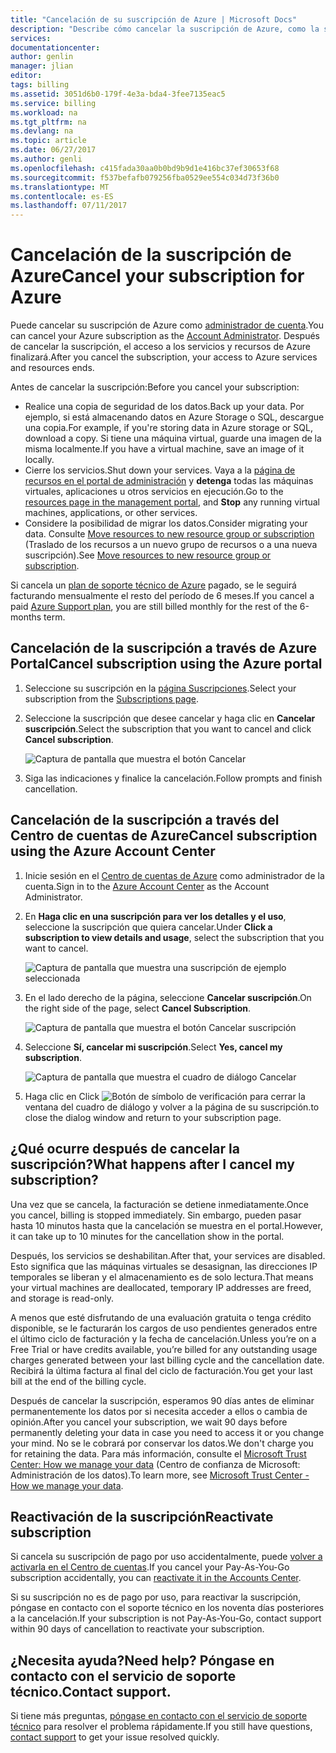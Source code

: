 ```yaml
---
title: "Cancelación de su suscripción de Azure | Microsoft Docs"
description: "Describe cómo cancelar la suscripción de Azure, como la suscripción a la evaluación gratuita"
services: 
documentationcenter: 
author: genlin
manager: jlian
editor: 
tags: billing
ms.assetid: 3051d6b0-179f-4e3a-bda4-3fee7135eac5
ms.service: billing
ms.workload: na
ms.tgt_pltfrm: na
ms.devlang: na
ms.topic: article
ms.date: 06/27/2017
ms.author: genli
ms.openlocfilehash: c415fada30aa0b0bd9b9d1e416bc37ef30653f68
ms.sourcegitcommit: f537befafb079256fba0529ee554c034d73f36b0
ms.translationtype: MT
ms.contentlocale: es-ES
ms.lasthandoff: 07/11/2017
---
```

# <a name="cancel-your-subscription-for-azure"></a><span data-ttu-id="e8938-103">Cancelación de la suscripción de Azure</span><span class="sxs-lookup"><span data-stu-id="e8938-103">Cancel your subscription for Azure</span></span>

<span data-ttu-id="e8938-104">Puede cancelar su suscripción de Azure como [administrador de cuenta](billing-subscription-transfer.md#whoisaa).</span><span class="sxs-lookup"><span data-stu-id="e8938-104">You can cancel your Azure subscription as the [Account Administrator](billing-subscription-transfer.md#whoisaa).</span></span> <span data-ttu-id="e8938-105">Después de cancelar la suscripción, el acceso a los servicios y recursos de Azure finalizará.</span><span class="sxs-lookup"><span data-stu-id="e8938-105">After you cancel the subscription, your access to Azure services and resources ends.</span></span>

<span data-ttu-id="e8938-106">Antes de cancelar la suscripción:</span><span class="sxs-lookup"><span data-stu-id="e8938-106">Before you cancel your subscription:</span></span>

* <span data-ttu-id="e8938-107">Realice una copia de seguridad de los datos.</span><span class="sxs-lookup"><span data-stu-id="e8938-107">Back up your data.</span></span> <span data-ttu-id="e8938-108">Por ejemplo, si está almacenando datos en Azure Storage o SQL, descargue una copia.</span><span class="sxs-lookup"><span data-stu-id="e8938-108">For example, if you're storing data in Azure storage or SQL, download a copy.</span></span> <span data-ttu-id="e8938-109">Si tiene una máquina virtual, guarde una imagen de la misma localmente.</span><span class="sxs-lookup"><span data-stu-id="e8938-109">If you have a virtual machine, save an image of it locally.</span></span>
* <span data-ttu-id="e8938-110">Cierre los servicios.</span><span class="sxs-lookup"><span data-stu-id="e8938-110">Shut down your services.</span></span> <span data-ttu-id="e8938-111">Vaya a la [página de recursos en el portal de administración](https://ms.portal.azure.com/?flight=1#blade/HubsExtension/Resources/resourceType/Microsoft.Resources%2Fresources) y **detenga** todas las máquinas virtuales, aplicaciones u otros servicios en ejecución.</span><span class="sxs-lookup"><span data-stu-id="e8938-111">Go to the [resources page in the management portal](https://ms.portal.azure.com/?flight=1#blade/HubsExtension/Resources/resourceType/Microsoft.Resources%2Fresources), and **Stop** any running virtual machines, applications, or other services.</span></span>
* <span data-ttu-id="e8938-112">Considere la posibilidad de migrar los datos.</span><span class="sxs-lookup"><span data-stu-id="e8938-112">Consider migrating your data.</span></span> <span data-ttu-id="e8938-113">Consulte [Move resources to new resource group or subscription](../azure-resource-manager/resource-group-move-resources.md) (Traslado de los recursos a un nuevo grupo de recursos o a una nueva suscripción).</span><span class="sxs-lookup"><span data-stu-id="e8938-113">See [Move resources to new resource group or subscription](../azure-resource-manager/resource-group-move-resources.md).</span></span>

<span data-ttu-id="e8938-114">Si cancela un [plan de soporte técnico de Azure](https://azure.microsoft.com/support/plans/) pagado, se le seguirá facturando mensualmente el resto del período de 6 meses.</span><span class="sxs-lookup"><span data-stu-id="e8938-114">If you cancel a paid [Azure Support plan](https://azure.microsoft.com/support/plans/), you are still billed monthly for the rest of the 6-months term.</span></span>

## <a name="cancel-subscription-using-the-azure-portal"></a><span data-ttu-id="e8938-115">Cancelación de la suscripción a través de Azure Portal</span><span class="sxs-lookup"><span data-stu-id="e8938-115">Cancel subscription using the Azure portal</span></span>

1. <span data-ttu-id="e8938-116">Seleccione su suscripción en la [página Suscripciones](https://portal.azure.com/#blade/Microsoft_Azure_Billing/SubscriptionsBlade).</span><span class="sxs-lookup"><span data-stu-id="e8938-116">Select your subscription from the [Subscriptions page](https://portal.azure.com/#blade/Microsoft_Azure_Billing/SubscriptionsBlade).</span></span>

1. <span data-ttu-id="e8938-117">Seleccione la suscripción que desee cancelar y haga clic en **Cancelar suscripción**.</span><span class="sxs-lookup"><span data-stu-id="e8938-117">Select the subscription that you want to cancel and click **Cancel subscription**.</span></span>

    ![Captura de pantalla que muestra el botón Cancelar](./media/billing-how-to-cancel-azure-subscription/cancel_ibiza.png)

1. <span data-ttu-id="e8938-119">Siga las indicaciones y finalice la cancelación.</span><span class="sxs-lookup"><span data-stu-id="e8938-119">Follow prompts and finish cancellation.</span></span>

## <a name="cancel-subscription-using-the-azure-account-center"></a><span data-ttu-id="e8938-120">Cancelación de la suscripción a través del Centro de cuentas de Azure</span><span class="sxs-lookup"><span data-stu-id="e8938-120">Cancel subscription using the Azure Account Center</span></span>

1. <span data-ttu-id="e8938-121">Inicie sesión en el [Centro de cuentas de Azure](https://account.windowsazure.com/subscriptions) como administrador de la cuenta.</span><span class="sxs-lookup"><span data-stu-id="e8938-121">Sign in to the [Azure Account Center](https://account.windowsazure.com/subscriptions) as the Account Administrator.</span></span>

1. <span data-ttu-id="e8938-122">En **Haga clic en una suscripción para ver los detalles y el uso**, seleccione la suscripción que quiera cancelar.</span><span class="sxs-lookup"><span data-stu-id="e8938-122">Under **Click a subscription to view details and usage**, select the subscription that you want to cancel.</span></span>

    ![Captura de pantalla que muestra una suscripción de ejemplo seleccionada](./media/billing-how-to-cancel-azure-subscription/Selectsub.png)

1. <span data-ttu-id="e8938-124">En el lado derecho de la página, seleccione **Cancelar suscripción**.</span><span class="sxs-lookup"><span data-stu-id="e8938-124">On the right side of the page, select **Cancel Subscription**.</span></span>

    ![Captura de pantalla que muestra el botón Cancelar suscripción](./media/billing-how-to-cancel-azure-subscription/cancelsub.png)

1. <span data-ttu-id="e8938-126">Seleccione **Sí, cancelar mi suscripción**.</span><span class="sxs-lookup"><span data-stu-id="e8938-126">Select **Yes, cancel my subscription**.</span></span>

    ![Captura de pantalla que muestra el cuadro de diálogo Cancelar](./media/billing-how-to-cancel-azure-subscription/cancelbox.png)

1. <span data-ttu-id="e8938-128">Haga clic en </span><span class="sxs-lookup"><span data-stu-id="e8938-128">Click</span></span> ![Botón de símbolo de verificación](./media/billing-how-to-cancel-azure-subscription/checkbutton.png) <span data-ttu-id="e8938-130">para cerrar la ventana del cuadro de diálogo y volver a la página de su suscripción.</span><span class="sxs-lookup"><span data-stu-id="e8938-130">to close the dialog window and return to your subscription page.</span></span>

## <a name="what-happens-after-i-cancel-my-subscription"></a><span data-ttu-id="e8938-131">¿Qué ocurre después de cancelar la suscripción?</span><span class="sxs-lookup"><span data-stu-id="e8938-131">What happens after I cancel my subscription?</span></span>

<span data-ttu-id="e8938-132">Una vez que se cancela, la facturación se detiene inmediatamente.</span><span class="sxs-lookup"><span data-stu-id="e8938-132">Once you cancel, billing is stopped immediately.</span></span> <span data-ttu-id="e8938-133">Sin embargo, pueden pasar hasta 10 minutos hasta que la cancelación se muestra en el portal.</span><span class="sxs-lookup"><span data-stu-id="e8938-133">However, it can take up to 10 minutes for the cancellation show in the portal.</span></span>

<span data-ttu-id="e8938-134">Después, los servicios se deshabilitan.</span><span class="sxs-lookup"><span data-stu-id="e8938-134">After that, your services are disabled.</span></span> <span data-ttu-id="e8938-135">Esto significa que las máquinas virtuales se desasignan, las direcciones IP temporales se liberan y el almacenamiento es de solo lectura.</span><span class="sxs-lookup"><span data-stu-id="e8938-135">That means your virtual machines are deallocated, temporary IP addresses are freed, and storage is read-only.</span></span>

<span data-ttu-id="e8938-136">A menos que esté disfrutando de una evaluación gratuita o tenga crédito disponible, se le facturarán los cargos de uso pendientes generados entre el último ciclo de facturación y la fecha de cancelación.</span><span class="sxs-lookup"><span data-stu-id="e8938-136">Unless you’re on a Free Trial or have credits available, you’re billed for any outstanding usage charges generated between your last billing cycle and the cancellation date.</span></span> <span data-ttu-id="e8938-137">Recibirá la última factura al final del ciclo de facturación.</span><span class="sxs-lookup"><span data-stu-id="e8938-137">You get your last bill at the end of the billing cycle.</span></span>

<span data-ttu-id="e8938-138">Después de cancelar la suscripción, esperamos 90 días antes de eliminar permanentemente los datos por si necesita acceder a ellos o cambia de opinión.</span><span class="sxs-lookup"><span data-stu-id="e8938-138">After you cancel your subscription, we wait 90 days before permanently deleting your data in case you need to access it or you change your mind.</span></span> <span data-ttu-id="e8938-139">No se le cobrará por conservar los datos.</span><span class="sxs-lookup"><span data-stu-id="e8938-139">We don't charge you for retaining the data.</span></span> <span data-ttu-id="e8938-140">Para más información, consulte el [Microsoft Trust Center: How we manage your data](https://go.microsoft.com/fwLink/p/?LinkID=822930&clcid=0x409) (Centro de confianza de Microsoft: Administración de los datos).</span><span class="sxs-lookup"><span data-stu-id="e8938-140">To learn more, see [Microsoft Trust Center - How we manage your data](https://go.microsoft.com/fwLink/p/?LinkID=822930&clcid=0x409).</span></span>

## <a name="reactivate-subscription"></a><span data-ttu-id="e8938-141">Reactivación de la suscripción</span><span class="sxs-lookup"><span data-stu-id="e8938-141">Reactivate subscription</span></span>

<span data-ttu-id="e8938-142">Si cancela su suscripción de pago por uso accidentalmente, puede [volver a activarla en el Centro de cuentas](billing-subscription-become-disable.md).</span><span class="sxs-lookup"><span data-stu-id="e8938-142">If you cancel your Pay-As-You-Go subscription accidentally, you can [reactivate it in the Accounts Center](billing-subscription-become-disable.md).</span></span>

<span data-ttu-id="e8938-143">Si su suscripción no es de pago por uso, para reactivar la suscripción, póngase en contacto con el soporte técnico en los noventa días posteriores a la cancelación.</span><span class="sxs-lookup"><span data-stu-id="e8938-143">If your subscription is not Pay-As-You-Go, contact support within 90 days of cancellation to reactivate your subscription.</span></span>

## <a name="need-help-contact-support"></a><span data-ttu-id="e8938-144">¿Necesita ayuda?</span><span class="sxs-lookup"><span data-stu-id="e8938-144">Need help?</span></span> <span data-ttu-id="e8938-145">Póngase en contacto con el servicio de soporte técnico.</span><span class="sxs-lookup"><span data-stu-id="e8938-145">Contact support.</span></span>

<span data-ttu-id="e8938-146">Si tiene más preguntas, [póngase en contacto con el servicio de soporte técnico](https://portal.azure.com/?#blade/Microsoft_Azure_Support/HelpAndSupportBlade) para resolver el problema rápidamente.</span><span class="sxs-lookup"><span data-stu-id="e8938-146">If you still have questions, [contact support](https://portal.azure.com/?#blade/Microsoft_Azure_Support/HelpAndSupportBlade) to get your issue resolved quickly.</span></span>
